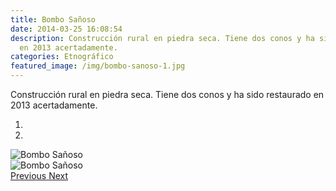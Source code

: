 ```yaml
---
title: Bombo Sañoso
date: 2014-03-25 16:08:54
description: Construcción rural en piedra seca. Tiene dos conos y ha sido restaurado
  en 2013 acertadamente.
categories: Etnográfico
featured_image: /img/bombo-sanoso-1.jpg
---
```



Construcción rural en piedra seca. Tiene dos conos y ha sido restaurado en 2013 acertadamente.

<div id="myCarousel" class="carousel slide" df-ride="carousel">
  <!-- Indicators -->
  <ol class="carousel-indicators">
    <li df-target="#myCarousel" df-slide-to="0" class="active"></li>
    <li df-target="#myCarousel" df-slide-to="1"></li>
  </ol>
  <!-- Wrapper for slides -->
  <div class="carousel-inner" role="listbox">
    <div class="item active">
      <img src="/img/bombo-sanoso-1.jpg" alt="Bombo Sañoso">
    </div>
    <div class="item">
      <img src="/img/bombo-sanoso-2.jpg" alt="Bombo Sañoso">
    </div>
  <!-- Left and right controls -->
  <a class="left carousel-control" href="#myCarousel" role="button" df-slide="prev">
    <span class="glyphicon glyphicon-chevron-left" aria-hidden="true"></span>
    <span class="sr-only">Previous</span>
  </a>
  <a class="right carousel-control" href="#myCarousel" role="button" df-slide="next">
    <span class="glyphicon glyphicon-chevron-right" aria-hidden="true"></span>
    <span class="sr-only">Next</span>
  </a>
</div>
